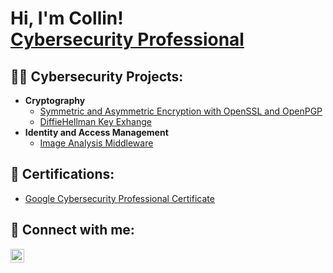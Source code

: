 <h1>Hi, I'm Collin! <br/><a href="https://www.linkedin.com/in/joshmadakor/">Cybersecurity Professional</a>

<h2>👨‍💻 Cybersecurity Projects:</h2>

- <b>Cryptography</b>
  - [Symmetric and Asymmetric Encryption with OpenSSL and OpenPGP](https://github.com/joshmadakor1/Algorithms-Practice)
  - [DiffieHellman Key Exhange](https://github.com/joshmadakor1/Algorithms-Practice)
- <b>Identity and Access Management</b>
  - [Image Analysis Middleware](https://github.com/joshmadakor1/4chan-Image-Analysis-Middleware-C964)

<h2>📜 Certifications:</h2>

- [Google Cybersecurity Professional Certificate](https://www.youtube.com/watch?v=a83ASGn_V_s)

<h2> 🤳 Connect with me:</h2>

[<img align="left" alt="JoshMadakor | LinkedIn" width="22px" src="https://cdn.jsdelivr.net/npm/simple-icons@v3/icons/linkedin.svg" />][linkedin]

[linkedin]: https://linkedin.com/in/joshmadakor

<!--
**joshmadakor1/joshmadakor1** is a ✨ _special_ ✨ repository because its `README.md` (this file) appears on your GitHub profile.

Here are some ideas to get you started:

- 🔭 I’m currently working on ...
- 🌱 I’m currently learning ...
- 👯 I’m looking to collaborate on ...
- 🤔 I’m looking for help with ...
- 💬 Ask me about ...
- 📫 How to reach me: ...
- 😄 Pronouns: ...
- ⚡ Fun fact: ...
-->
